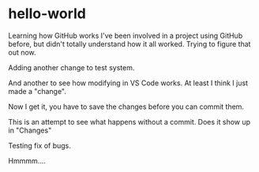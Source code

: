 # hello-world
Learning how GitHub works
I've been involved in a project using GitHub before, but didn't totally understand how it all worked.  Trying to figure that out now.

Adding another change to test system.

And another to see how modifying in VS Code works.  At least I think I just made a "change".

Now I get it, you have to save the changes before you can commit them.

This is an attempt to see what happens without a commit.  Does it show up in "Changes"

Testing fix of bugs.

Hmmmm....
